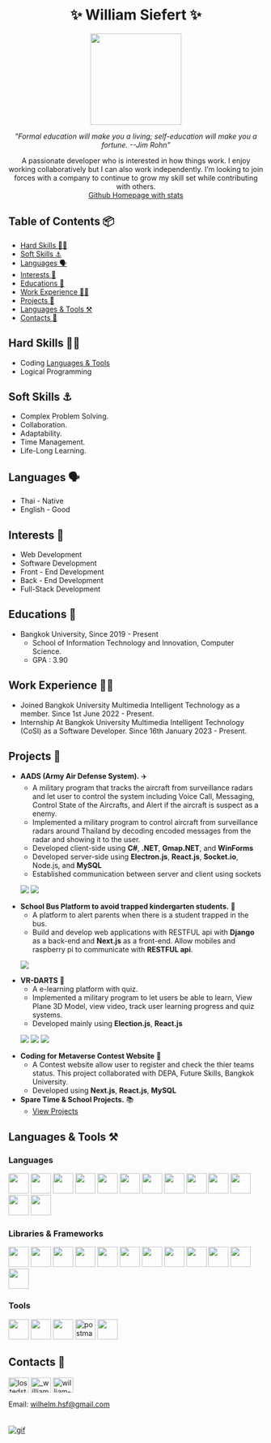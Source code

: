 <h1 align="center">✨ William Siefert ✨</h1>
<p align="center">
    <img src="./images/profile.png" width="180px"/>
</p>
<p align="center" >
    <i>
        "Formal education will make you a living; self-education will make you a fortune. --Jim Rohn"
    </i>
</p>
<p align="center">
A passionate developer who is interested in how things work. I enjoy working collaboratively but I can also work independently. I’m looking to join forces with a company to continue to grow my skill set while contributing with others.
<br/>
<a align="center" href="https://github.com/king-glitch">Github Homepage with stats</a>
<br/>

## Table of Contents 📦

-   [Hard Skills 🤹🏻](#hard-skills-)
-   [Soft Skills ⚓](#soft-skills-)
-   [Languages 🗣️](#languages-)
-   [Interests 🤖](#interests-)
-   [Educations 🏫](#educations-)
-   [Work Experience 🧑‍💼](#work-experience-)
-   [Projects 🚧](#projects-)
-   [Languages & Tools ⚒️](#languages--tools-%EF%B8%8F)
-   [Contacts 🐧](#contacts-)

## Hard Skills 🤹🏻

-   Coding [Languages & Tools](#languages--tools)
-   Logical Programming

## Soft Skills ⚓

-   Complex Problem Solving.
-   Collaboration.
-   Adaptability.
-   Time Management.
-   Life-Long Learning.

## Languages 🗣️

-   Thai - Native
-   English - Good

## Interests 🤖

-   Web Development
-   Software Development
-   Front - End Development
-   Back - End Development
-   Full-Stack Development

## Educations 🏫

-   Bangkok University, Since 2019 - Present 
    - School of Information Technology and Innovation, Computer Science. 
    - GPA : 3.90

## Work Experience 🧑‍💼

-   Joined Bangkok University Multimedia Intelligent Technology as a member. Since 1st June 2022 - Present.
-   Internship At Bangkok University Multimedia Intelligent Technology (CoSI) as a Software Developer. Since 16th January 2023 - Present.
    
## Projects 🚧
-   <b>AADS (Army Air Defense System).</b> ✈️
    - A military program that tracks the aircraft from surveillance radars and let user to control the system including Voice Call, Messaging, Control State of the Aircrafts, and Alert if the aircraft is suspect as a enemy.
    - Implemented a military program to control aircraft from surveillance radars around Thailand by decoding encoded messages from the radar and showing it to the user.
    - Developed client-side using <b>C#</b>, <b>.NET</b>, <b>Gmap.NET</b>, and <b>WinForms</b>
    - Developed server-side using <b>Electron.js</b>, <b>React.js</b>, <b>Socket.io</b>, Node.js</b>, and <b>MySQL</b>
    - Established communication between server and client using sockets
    <p>
        <img src="./images/aads-server.png"/>
        <img src="./images/adds-client.png"/>
    </p>
-   <b>School Bus Platform to avoid trapped kindergarten students.</b> 🚌
    -   A platform to alert parents when there is a student trapped in the bus.
    -   Build and develop web applications with RESTFUL api with <b>Django</b> as a back-end and <b>Next.js</b> as a front-end. Allow mobiles and raspberry pi to communicate with <b>RESTFUL api</b>.
    <p>
            <img src="./images/school-bus.png"/>
    </p>
-   <b>VR-DARTS</b> 🎲
    - A e-learning platform with quiz.
    - Implemented a military program to let users be able to learn, View Plane 3D Model, view video, track user learning progress and quiz systems.
    - Developed mainly using <b>Election.js</b>, <b>React.js</b>
    <p>
        <img src="./images/vr-darts-model.png"/>
        <img src="./images/vr-darts-quiz.png"/>
        <img src="./images/vr-dart-video.png"/>
    </p>
-   <b>Coding for Metaverse Contest Website</b> 🎲
    - A Contest website allow user to register and check the thier teams status. This project collaborated with DEPA, Future Skills, Bangkok University.
    - Developed using <b>Next.js</b>, <b>React.js</b>, <b>MySQL</b>
-   <b>Spare Time & School Projects.</b> 📚
    -   [View Projects](https://github.com/king-glitch?tab=repositories)

## Languages & Tools ⚒️

### Languages

<p align="left">
    <img src="https://cdn.jsdelivr.net/gh/devicons/devicon/icons/typescript/typescript-original.svg" width="40" height="40"/>          
    <img src="https://cdn.jsdelivr.net/gh/devicons/devicon/icons/javascript/javascript-original.svg" width="40" height="40"/>
    <img src="https://cdn.jsdelivr.net/gh/devicons/devicon/icons/python/python-original.svg" width="40" height="40"/>          
    <img src="https://cdn.jsdelivr.net/gh/devicons/devicon/icons/csharp/csharp-original.svg" width="40" height="40"/>          
    <img src="https://cdn.jsdelivr.net/gh/devicons/devicon/icons/java/java-original.svg" width="40" height="40"/>
    <img src="https://cdn.jsdelivr.net/gh/devicons/devicon/icons/go/go-original.svg" width="40" height="40"/>
    <img src="https://cdn.jsdelivr.net/gh/devicons/devicon/icons/php/php-original.svg" width="40" height="40"/>
    <img src="https://cdn.jsdelivr.net/gh/devicons/devicon/icons/html5/html5-original.svg" width="40" height="40"/>
    <img src="https://cdn.jsdelivr.net/gh/devicons/devicon/icons/css3/css3-original.svg" width="40" height="40"/>
    <img src="https://cdn.jsdelivr.net/gh/devicons/devicon/icons/mysql/mysql-original.svg" width="40" height="40"/>
    <img src="https://cdn.jsdelivr.net/gh/devicons/devicon/icons/postgresql/postgresql-original.svg" width="40" height="40"/>                    
    <img src="https://cdn.jsdelivr.net/gh/devicons/devicon/icons/sqlite/sqlite-original.svg" width="40" height="40"/>
    <img src="https://cdn.jsdelivr.net/gh/devicons/devicon/icons/mongodb/mongodb-original.svg" width="40" height="40"/>
</p>

### Libraries & Frameworks

<p align="left">
    <img src="https://cdn.jsdelivr.net/gh/devicons/devicon/icons/react/react-original.svg" width="40" height="40"/>
    <img src="https://cdn.jsdelivr.net/gh/devicons/devicon/icons/nextjs/nextjs-original.svg" width="40" height="40"/>
    <img src="https://cdn.jsdelivr.net/gh/devicons/devicon/icons/electron/electron-original.svg" width="40" height="40"/>
    <img src="https://cdn.jsdelivr.net/gh/devicons/devicon/icons/express/express-original.svg" width="40" height="40"/>
    <img src="https://cdn.jsdelivr.net/gh/devicons/devicon/icons/tailwindcss/tailwindcss-original-wordmark.svg" width="40" height="40"/>
    <img src="https://cdn.jsdelivr.net/gh/devicons/devicon/icons/dotnetcore/dotnetcore-original.svg" width="40" height="40"/>
    <img src="https://cdn.jsdelivr.net/gh/devicons/devicon/icons/laravel/laravel-plain.svg" width="40" height="40"/>
    <img src="https://cdn.jsdelivr.net/gh/devicons/devicon/icons/xamarin/xamarin-original.svg"width="40" height="40"/>
    <img src="https://cdn.jsdelivr.net/gh/devicons/devicon/icons/django/django-plain.svg" width="40" height="40"/>
    <img src="https://cdn.jsdelivr.net/gh/devicons/devicon/icons/discordjs/discordjs-original.svg" width="40" height="40"/>
    <img src="https://cdn.jsdelivr.net/gh/devicons/devicon/icons/webpack/webpack-original.svg" width="40" height="40"/>
    <img src="https://cdn.jsdelivr.net/gh/devicons/devicon/icons/socketio/socketio-original.svg" width="40" height="40" />
          
</p>

### Tools

<p align="left">
    <img src="https://cdn.jsdelivr.net/gh/devicons/devicon/icons/github/github-original.svg" width="40" height="40" />
    <img src="https://cdn.jsdelivr.net/gh/devicons/devicon/icons/vscode/vscode-original.svg" width="40" height="40"/>
    <img src="https://cdn.jsdelivr.net/gh/devicons/devicon/icons/jetbrains/jetbrains-original.svg" width="40" height="40"/>
    <img src="https://www.vectorlogo.zone/logos/getpostman/getpostman-icon.svg" alt="postman" width="40" height="40"/>
    <img src="https://cdn.jsdelivr.net/gh/devicons/devicon/icons/docker/docker-original.svg" width="40" height="40"/>
          
</p>

## Contacts 🐧

<a href="https://fb.com/lostedstardust" target="_blank"><img align="center" src="https://raw.githubusercontent.com/rahuldkjain/github-profile-readme-generator/master/src/images/icons/Social/facebook.svg" alt="lostedstardust" height="30" width="40" /></a>
<a href="https://instagram.com/_william.ts" target="_blank"><img align="center" src="https://raw.githubusercontent.com/rahuldkjain/github-profile-readme-generator/master/src/images/icons/Social/instagram.svg" alt="_william.ts" height="30" width="40" /></a>
<a href="https://linkedin.com/in/william-siefert" target="_blank"><img align="center" src="https://raw.githubusercontent.com/rahuldkjain/github-profile-readme-generator/master/src/images/icons/Social/linked-in-alt.svg" alt="william-siefert" height="30" width="40" /></a>

Email: wilhelm.hsf@gmail.com
<br/>
<br/>
<br/>
<a href="https://media2.giphy.com/media/bAQH7WXKqtIBrPs7sR/giphy.gif?cid=ecf05e477heklochdsb3hge5z6v1msanxjyrbb2un2j93b2c&rid=giphy.gif&ct=g" target="_blank"><img align="center" src="https://media2.giphy.com/media/bAQH7WXKqtIBrPs7sR/giphy.gif?cid=ecf05e477heklochdsb3hge5z6v1msanxjyrbb2un2j93b2c&rid=giphy.gif&ct=g" alt="gif"/></a>
